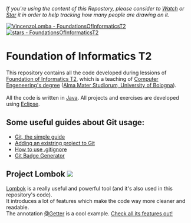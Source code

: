 <body>
  
*If you're using the content of this Repostory, please consider to <a class="github-button" href="https://github.com/VincenzoLomba/FoundationsOfInformaticsT2/subscription" data-icon="octicon-eye" data-show-count="true" aria-label="Watch VincenzoLomba/FoundationsOfInformaticsT2 on GitHub">Watch</a> or [Star](https://github.com/VincenzoLomba/FoundationsOfInformaticsT2/stargazers) it in order to help tracking how many people are drawing on it.*
  
 [![VincenzoLomba - FoundationsOfInformaticsT2](https://img.shields.io/static/v1?label=VincenzoLomba&message=FoundationsOfInformaticsT2&color=green&logo=github)](https://github.com/VincenzoLomba/FoundationsOfInformaticsT2 "Go to GitHub repo")
[![stars - FoundationsOfInformaticsT2](https://img.shields.io/github/stars/VincenzoLomba/FoundationsOfInformaticsT2?style=social)](https://github.com/VincenzoLomba/FoundationsOfInformaticsT2)

# Foundation of Informatics T2

This repository contains all the code developed during lessions of [Foundation of Informatics T2](https://www.unibo.it/en/teaching/course-unit-catalogue/course-unit/2021/434698),
which is a teaching of [Computer Engeneering's degree](https://corsi.unibo.it/1cycle/ComputerEngineering) ([Alma Mater Studiorum, University of Bologna](https://www.unibo.it/en/homepage)).<br/>
<br/>
All the code is written in [Java](https://www.oracle.com/it/java/). All projects and exercises are developed using [Eclipse](https://www.eclipse.org/).<br/>
  
## Some useful guides about Git usage:
  
- [Git, the simple guide](https://rogerdudler.github.io/git-guide/)
- [Adding an existring project to Git](https://gist.github.com/alexpchin/102854243cd066f8b88e)
- [How to use .gitignore](https://git-scm.com/docs/gitignore)
- [Git Badge Generator](https://michaelcurrin.github.io/badge-generator/#/repo)

## <div>Project Lombok <img vertical-align="text-bottom" src="https://projectlombok.org/favicon.ico"></img></div>
  
[Lombok](https://projectlombok.org/) is a really useful and powerful tool (and it's also used in this repository's code).<br/>
It introduces a lot of features which make the code way more cleaner and readable.<br/>
The annotation [@Getter](https://projectlombok.org/features/GetterSetter) is a cool example. [Check all its features out!](https://projectlombok.org/features/all)

</body>
